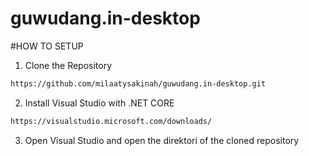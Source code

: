 ﻿# guwudang.in-desktop

#HOW TO SETUP

1. Clone the Repository
```bash
https://github.com/milaatysakinah/guwudang.in-desktop.git
```

2. Install Visual Studio with .NET CORE
```bash
https://visualstudio.microsoft.com/downloads/
```

3. Open Visual Studio and open the direktori of the cloned repository

